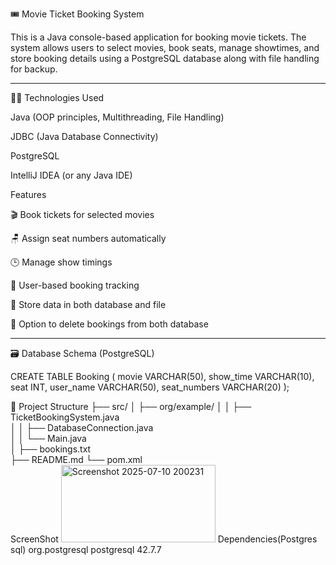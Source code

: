 🎟️ Movie Ticket Booking System

This is a Java console-based application for booking movie tickets. The system allows users to select movies, book seats, manage showtimes, and store booking details using a PostgreSQL database along with file handling for backup.


---

🧑‍💻 Technologies Used

Java (OOP principles, Multithreading, File Handling)

JDBC (Java Database Connectivity)

PostgreSQL

IntelliJ IDEA (or any Java IDE)

Features

🎬 Book tickets for selected movies

🪑 Assign seat numbers automatically

🕒 Manage show timings

👥 User-based booking tracking

💾 Store data in both database and file

🧹 Option to delete bookings from both database 

---

🗃️ Database Schema (PostgreSQL)

CREATE TABLE Booking (
    movie VARCHAR(50),
    show_time VARCHAR(10),
    seat INT,
    user_name VARCHAR(50),
    seat_numbers VARCHAR(20)
);

📁 Project Structure
├── src/
│   ├── org/example/
│   │   ├── TicketBookingSystem.java   
│   │   ├── DatabaseConnection.java  
│   │   └── Main.java                
│
├── bookings.txt                
├── README.md
└── pom.xml        
ScreenShot
<img width="247" height="124" alt="Screenshot 2025-07-10 200231" src="https://github.com/user-attachments/assets/e3133338-a2a8-404f-b6bc-25cc3100eee5" />
Dependencies(Postgres sql)
<dependency>
        <groupId>org.postgresql</groupId>
        <artifactId>postgresql</artifactId>
        <version>42.7.7</version>
    </dependency>

